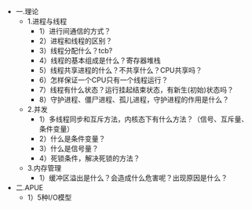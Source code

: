 * 一.理论
    - 1.进程与线程
        - 1）进行间通信的方式？
        - 2）进程和线程的区别？
        - 3）线程分配什么？tcb?
        - 4）线程的基本组成是什么？寄存器堆栈
        - 5）线程共享进程的什么？不共享什么？CPU共享吗？
        - 6）怎样保证一个CPU只有一个线程运行？
        - 7）线程有什么状态？运行挂起结束状态，有新生(初始)状态吗？
        - 8）守护进程、僵尸进程、孤儿进程，守护进程的作用是什么？
    - 2.并发
        - 1）多线程同步和互斥方法，内核态下有什么方法？（信号、互斥量、条件变量）
        - 2）什么是条件变量？
        - 3）什么是信号量？
        - 4）死锁条件，解决死锁的方法？
    - 3.内存管理
        - 1）缓冲区溢出是什么？会造成什么危害呢？出现原因是什么？
* 二.APUE
    - 1）5种I/O模型

